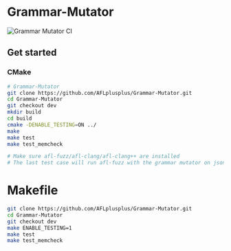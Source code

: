 # Grammar-Mutator

![Grammar Mutator CI](https://github.com/AFLplusplus/Grammar-Mutator/workflows/Grammar%20Mutator%20CI/badge.svg)

## Get started

### CMake

```bash
# Grammar-Mutator
git clone https://github.com/AFLplusplus/Grammar-Mutator.git
cd Grammar-Mutator
git checkout dev
mkdir build
cd build
cmake -DENABLE_TESTING=ON ../
make
make test
make test_memcheck

# Make sure afl-fuzz/afl-clang/afl-clang++ are installed
# The last test case will run afl-fuzz with the grammar mutator on json-parser
```

# Makefile

```bash
git clone https://github.com/AFLplusplus/Grammar-Mutator.git
cd Grammar-Mutator
git checkout dev
make ENABLE_TESTING=1
make test
make test_memcheck
```
